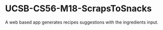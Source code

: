# UCSB-CS56-M18-ScrapsToSnacks
A web based app generates recipes suggestions with the ingredients input.
